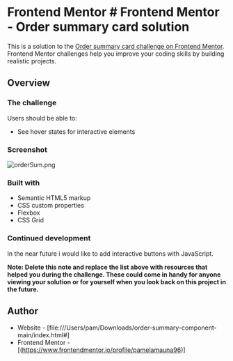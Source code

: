 # Frontend Mentor # Frontend Mentor - Order summary card solution

This is a solution to the [Order summary card challenge on Frontend Mentor](https://www.frontendmentor.io/challenges/order-summary-component-QlPmajDUj). Frontend Mentor challenges help you improve your coding skills by building realistic projects. 

## Overview

### The challenge

Users should be able to:

- See hover states for interactive elements

### Screenshot

![![orderSum.png](![orderSum](https://user-images.githubusercontent.com/96269164/170602561-856f7ecd-d5bb-4f81-b50d-85608280906f.png))
](./orderSum.jpg)

### Built with

- Semantic HTML5 markup
- CSS custom properties
- Flexbox
- CSS Grid

### Continued development

In the near future i would like to add interactive buttons with JavaScript.

**Note: Delete this note and replace the list above with resources that helped you during the challenge. These could come in handy for anyone viewing your solution or for yourself when you look back on this project in the future.**

## Author

- Website - [file:///Users/pam/Downloads/order-summary-component-main/index.html#] 
- Frontend Mentor - [(https://www.frontendmentor.io/profile/pamelamauna96)]
